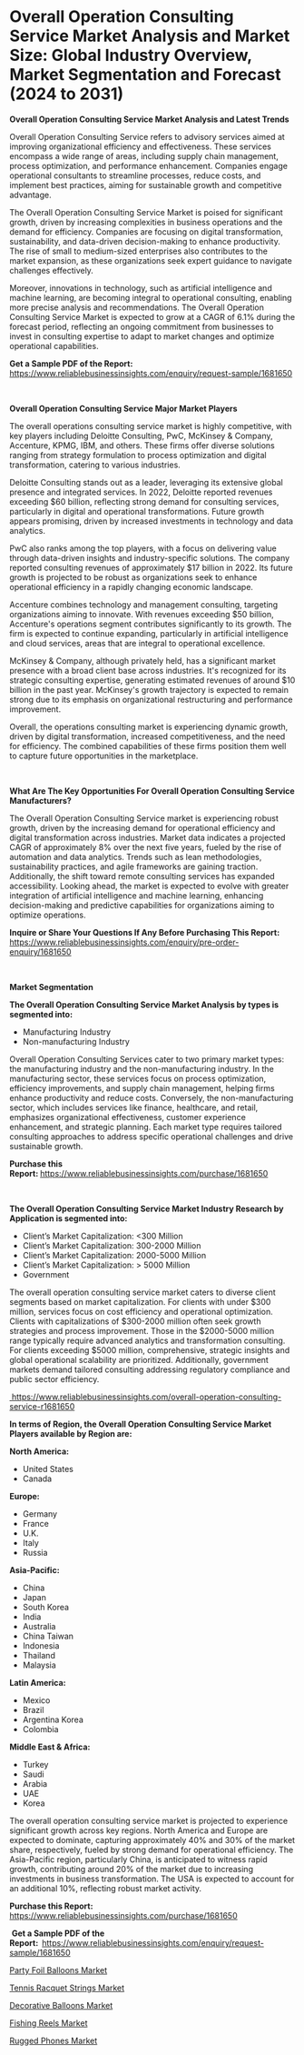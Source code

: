<p><h1>Overall Operation Consulting Service Market Analysis and Market Size: Global Industry Overview, Market Segmentation and Forecast (2024 to 2031)</h1></p><p><strong>Overall Operation Consulting Service Market Analysis and Latest Trends</strong></p>
<p><p>Overall Operation Consulting Service refers to advisory services aimed at improving organizational efficiency and effectiveness. These services encompass a wide range of areas, including supply chain management, process optimization, and performance enhancement. Companies engage operational consultants to streamline processes, reduce costs, and implement best practices, aiming for sustainable growth and competitive advantage.</p><p>The Overall Operation Consulting Service Market is poised for significant growth, driven by increasing complexities in business operations and the demand for efficiency. Companies are focusing on digital transformation, sustainability, and data-driven decision-making to enhance productivity. The rise of small to medium-sized enterprises also contributes to the market expansion, as these organizations seek expert guidance to navigate challenges effectively.</p><p>Moreover, innovations in technology, such as artificial intelligence and machine learning, are becoming integral to operational consulting, enabling more precise analysis and recommendations. The Overall Operation Consulting Service Market is expected to grow at a CAGR of 6.1% during the forecast period, reflecting an ongoing commitment from businesses to invest in consulting expertise to adapt to market changes and optimize operational capabilities.</p></p>
<p><strong>Get a Sample PDF of the Report:&nbsp;</strong> <a href="https://www.reliablebusinessinsights.com/enquiry/request-sample/1681650?utm_campaign=112&utm_medium=2&utm_source=Github&utm_content=ia&utm_term=11122024&utm_id=overall-operation-consulting-service">https://www.reliablebusinessinsights.com/enquiry/request-sample/1681650</a></p>
<p>&nbsp;</p>
<p><strong>Overall Operation Consulting Service Major Market Players</strong></p>
<p><p>The overall operations consulting service market is highly competitive, with key players including Deloitte Consulting, PwC, McKinsey & Company, Accenture, KPMG, IBM, and others. These firms offer diverse solutions ranging from strategy formulation to process optimization and digital transformation, catering to various industries.</p><p>Deloitte Consulting stands out as a leader, leveraging its extensive global presence and integrated services. In 2022, Deloitte reported revenues exceeding $60 billion, reflecting strong demand for consulting services, particularly in digital and operational transformations. Future growth appears promising, driven by increased investments in technology and data analytics.</p><p>PwC also ranks among the top players, with a focus on delivering value through data-driven insights and industry-specific solutions. The company reported consulting revenues of approximately $17 billion in 2022. Its future growth is projected to be robust as organizations seek to enhance operational efficiency in a rapidly changing economic landscape.</p><p>Accenture combines technology and management consulting, targeting organizations aiming to innovate. With revenues exceeding $50 billion, Accenture's operations segment contributes significantly to its growth. The firm is expected to continue expanding, particularly in artificial intelligence and cloud services, areas that are integral to operational excellence.</p><p>McKinsey & Company, although privately held, has a significant market presence with a broad client base across industries. It's recognized for its strategic consulting expertise, generating estimated revenues of around $10 billion in the past year. McKinsey's growth trajectory is expected to remain strong due to its emphasis on organizational restructuring and performance improvement.</p><p>Overall, the operations consulting market is experiencing dynamic growth, driven by digital transformation, increased competitiveness, and the need for efficiency. The combined capabilities of these firms position them well to capture future opportunities in the marketplace.</p></p>
<p>&nbsp;</p>
<p><strong>What Are The Key Opportunities For Overall Operation Consulting Service Manufacturers?</strong></p>
<p><p>The Overall Operation Consulting Service market is experiencing robust growth, driven by the increasing demand for operational efficiency and digital transformation across industries. Market data indicates a projected CAGR of approximately 8% over the next five years, fueled by the rise of automation and data analytics. Trends such as lean methodologies, sustainability practices, and agile frameworks are gaining traction. Additionally, the shift toward remote consulting services has expanded accessibility. Looking ahead, the market is expected to evolve with greater integration of artificial intelligence and machine learning, enhancing decision-making and predictive capabilities for organizations aiming to optimize operations.</p></p>
<p><strong>Inquire or Share Your Questions If Any Before Purchasing This Report:</strong> <a href="https://www.reliablebusinessinsights.com/enquiry/pre-order-enquiry/1681650?utm_campaign=112&utm_medium=2&utm_source=Github&utm_content=ia&utm_term=11122024&utm_id=overall-operation-consulting-service">https://www.reliablebusinessinsights.com/enquiry/pre-order-enquiry/1681650</a></p>
<p>&nbsp;</p>
<p><strong>Market Segmentation</strong></p>
<p><strong>The Overall Operation Consulting Service Market Analysis by types is segmented into:</strong></p>
<p><ul><li>Manufacturing Industry</li><li>Non-manufacturing Industry</li></ul></p>
<p><p>Overall Operation Consulting Services cater to two primary market types: the manufacturing industry and the non-manufacturing industry. In the manufacturing sector, these services focus on process optimization, efficiency improvements, and supply chain management, helping firms enhance productivity and reduce costs. Conversely, the non-manufacturing sector, which includes services like finance, healthcare, and retail, emphasizes organizational effectiveness, customer experience enhancement, and strategic planning. Each market type requires tailored consulting approaches to address specific operational challenges and drive sustainable growth.</p></p>
<p><strong>Purchase this Report:&nbsp;</strong><a href="https://www.reliablebusinessinsights.com/purchase/1681650?utm_campaign=112&utm_medium=2&utm_source=Github&utm_content=ia&utm_term=11122024&utm_id=overall-operation-consulting-service">https://www.reliablebusinessinsights.com/purchase/1681650</a></p>
<p>&nbsp;</p>
<p><strong>The Overall Operation Consulting Service Market Industry Research by Application is segmented into:</strong></p>
<p><ul><li>Client’s Market Capitalization: <300 Million</li><li>Client’s Market Capitalization: 300-2000 Million</li><li>Client’s Market Capitalization: 2000-5000 Million</li><li>Client’s Market Capitalization: > 5000 Million</li><li>Government</li></ul></p>
<p><p>The overall operation consulting service market caters to diverse client segments based on market capitalization. For clients with under $300 million, services focus on cost efficiency and operational optimization. Clients with capitalizations of $300-2000 million often seek growth strategies and process improvement. Those in the $2000-5000 million range typically require advanced analytics and transformation consulting. For clients exceeding $5000 million, comprehensive, strategic insights and global operational scalability are prioritized. Additionally, government markets demand tailored consulting addressing regulatory compliance and public sector efficiency.</p></p>
<p><a href="https://www.reliablebusinessinsights.com/overall-operation-consulting-service-r1681650?utm_campaign=112&utm_medium=2&utm_source=Github&utm_content=ia&utm_term=11122024&utm_id=overall-operation-consulting-service">&nbsp;https://www.reliablebusinessinsights.com/overall-operation-consulting-service-r1681650</a></p>
<p><strong>In terms of Region, the Overall Operation Consulting Service Market Players available by Region are:</strong></p>
<p>
    <p> <strong> North America: </strong>
        <ul>
            <li>United States</li>
            <li>Canada</li>
        </ul>
        </p> 
    <p> <strong> Europe: </strong>
        <ul>
            <li>Germany</li>
            <li>France</li>
            <li>U.K.</li>
            <li>Italy</li>
            <li>Russia</li>
        </ul>
        </p> 
    <p> <strong> Asia-Pacific: </strong>
        <ul>
            <li>China</li>
            <li>Japan</li>
            <li>South Korea</li>
            <li>India</li>
            <li>Australia</li>
            <li>China Taiwan</li>
            <li>Indonesia</li>
            <li>Thailand</li>
            <li>Malaysia</li>
        </ul>
        </p> 
    <p> <strong> Latin America: </strong>
        <ul>
            <li>Mexico</li>
            <li>Brazil</li>
            <li>Argentina Korea</li>
            <li>Colombia</li>
        </ul>
        </p> 
    <p> <strong> Middle East & Africa: </strong>
        <ul>
            <li>Turkey</li>
            <li>Saudi</li>
            <li>Arabia</li>
            <li>UAE</li>
            <li>Korea</li>
        </ul>
    </p>
    </p>
<p><p>The overall operation consulting service market is projected to experience significant growth across key regions. North America and Europe are expected to dominate, capturing approximately 40% and 30% of the market share, respectively, fueled by strong demand for operational efficiency. The Asia-Pacific region, particularly China, is anticipated to witness rapid growth, contributing around 20% of the market due to increasing investments in business transformation. The USA is expected to account for an additional 10%, reflecting robust market activity.</p></p>
<p><strong>Purchase this Report: </strong><a href="https://www.reliablebusinessinsights.com/purchase/1681650?utm_campaign=112&utm_medium=2&utm_source=Github&utm_content=ia&utm_term=11122024&utm_id=overall-operation-consulting-service">https://www.reliablebusinessinsights.com/purchase/1681650</a></p>
<p>&nbsp;<strong>Get a Sample PDF of the Report:&nbsp;&nbsp;</strong><a href="https://www.reliablebusinessinsights.com/enquiry/request-sample/1681650?utm_campaign=112&utm_medium=2&utm_source=Github&utm_content=ia&utm_term=11122024&utm_id=overall-operation-consulting-service">https://www.reliablebusinessinsights.com/enquiry/request-sample/1681650</a></p>
<p><strong></strong></p>
<p><p><a href="https://www.linkedin.com/pulse/strategic-market-research-report-party-foil-balloons-anticipated-lbyue?utm_campaign=112&utm_medium=2&utm_source=Github&utm_content=ia&utm_term=11122024&utm_id=overall-operation-consulting-service">Party Foil Balloons Market</a></p><p><a href="https://www.linkedin.com/pulse/tennis-racquet-strings-market-dynamics-application-types-emerging-or3wc?utm_campaign=112&utm_medium=2&utm_source=Github&utm_content=ia&utm_term=11122024&utm_id=overall-operation-consulting-service">Tennis Racquet Strings Market</a></p><p><a href="https://www.linkedin.com/pulse/decorative-balloons-market-share-size-2024-2031-detailed-xubje?utm_campaign=112&utm_medium=2&utm_source=Github&utm_content=ia&utm_term=11122024&utm_id=overall-operation-consulting-service">Decorative Balloons Market</a></p><p><a href="https://www.linkedin.com/pulse/key-insights-forecast-fishing-reels-market-2024-2031-expected-tnwoe?utm_campaign=112&utm_medium=2&utm_source=Github&utm_content=ia&utm_term=11122024&utm_id=overall-operation-consulting-service">Fishing Reels Market</a></p><p><a href="https://www.linkedin.com/pulse/market-trends-report-analyzing-rugged-phones-markets-size-share-7zb6e?utm_campaign=112&utm_medium=2&utm_source=Github&utm_content=ia&utm_term=11122024&utm_id=overall-operation-consulting-service">Rugged Phones Market</a></p></p>